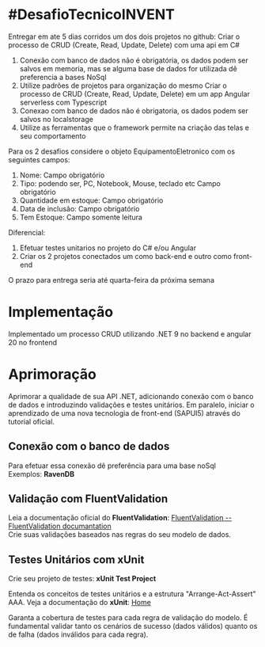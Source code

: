 # #DesafioTecnicoINVENT

Entregar em ate 5 dias corridos um dos dois projetos no github:
Criar o processo de CRUD (Create, Read, Update, Delete) com uma api em C#
1. Conexão com banco de dados não é obrigatória, os dados podem ser salvos em memoria, mas se alguma base de dados for utilizada dê preferencia a bases NoSql
2. Utilize padrões de projetos para organização do mesmo
Criar o processo de CRUD (Create, Read, Update, Delete) em um app Angular serverless com Typescript
1. Conexao com banco de dados não é obrigatoria, os dados podem ser salvos no localstorage
2. Utilize as ferramentas que o framework permite na criação das telas e seu comportamento
 
Para os 2 desafios considere o objeto EquipamentoEletronico com os seguintes campos:
1. Nome: Campo obrigatório
2. Tipo: podendo ser, PC, Notebook, Mouse, teclado etc Campo obrigatório
3. Quantidade em estoque: Campo obrigatório
4. Data de inclusão: Campo obrigatório
5. Tem Estoque: Campo somente leitura

Diferencial:
1. Efetuar testes unitarios no projeto do C# e/ou Angular
2. Criar os 2 projetos conectados um como back-end e outro como front-end

O prazo para entrega seria até quarta-feira da próxima semana 

# Implementação

Implementado um processo CRUD utilizando .NET 9 no backend e angular 20 no frontend

# Aprimoração

Aprimorar a qualidade de sua API .NET, adicionando conexão com o banco de 
dados e introduzindo validações e testes unitários. Em paralelo, iniciar o 
aprendizado de uma nova tecnologia de front-end SAPUI5 através do tutorial 
oficial.

## Conexão com o banco de dados

Para efetuar essa conexão dê preferência para uma base noSql  
Exemplos: **RavenDB**

## Validação com FluentValidation

Leia a documentação oficial do **FluentValidation**: [FluentValidation -- FluentValidation documantation](https://docs.fluentvalidation.net/en/latest/)  
Crie suas validações baseados nas regras do seu modelo de dados.

## Testes Unitários com xUnit

Crie seu projeto de testes: **xUnit Test Project**  

Entenda os conceitos de testes unitários e a estrutura "Arrange-Act-Assert" AAA. Veja a documentação do **xUnit**: [Home](https://xunit.net/?tabs=cs)

Garanta a cobertura de testes para cada regra de validação do modelo. É 
fundamental validar tanto os cenários de sucesso (dados válidos) quanto os de 
falha (dados inválidos para cada regra).